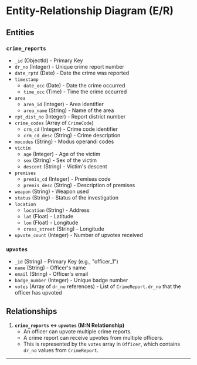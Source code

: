 # Entity-Relationship Diagram (E/R)

## Entities

### `crime_reports`
- `_id` (ObjectId) - Primary Key
- `dr_no` (Integer) - Unique crime report number
- `date_rptd` (Date) - Date the crime was reported
- `timestamp`
  - `date_occ` (Date) - Date the crime occurred
  - `time_occ` (Time) - Time the crime occurred
- `area`
  - `area_id` (Integer) - Area identifier
  - `area_name` (String) - Name of the area
- `rpt_dist_no` (Integer) - Report district number
- `crime_codes` (Array of `CrimeCode`)
  - `crm_cd` (Integer) - Crime code identifier
  - `crm_cd_desc` (String) - Crime description
- `mocodes` (String) - Modus operandi codes
- `victim`
  - `age` (Integer) - Age of the victim
  - `sex` (String) - Sex of the victim
  - `descent` (String) - Victim's descent
- `premises`
  - `premis_cd` (Integer) - Premises code
  - `premis_desc` (String) - Description of premises
- `weapon` (String) - Weapon used
- `status` (String) - Status of the investigation
- `location`
  - `location` (String) - Address
  - `lat` (Float) - Latitude
  - `lon` (Float) - Longitude
  - `cross_street` (String) - Longitude
- `upvote_count` (Integer) - Number of upvotes received

### `upvotes`
- `_id` (String) - Primary Key (e.g., "officer_1")
- `name` (String) - Officer's name
- `email` (String) - Officer's email
- `badge_number` (Integer) - Unique badge number
- `votes` (Array of `dr_no` references) - List of `CrimeReport.dr_no` that the officer has upvoted

## Relationships

1. **`crime_reports` ↔ `upvotes` (M:N Relationship)**
   - An officer can upvote multiple crime reports.
   - A crime report can receive upvotes from multiple officers.
   - This is represented by the `votes` array in `Officer`, which contains `dr_no` values from `CrimeReport`.

---


